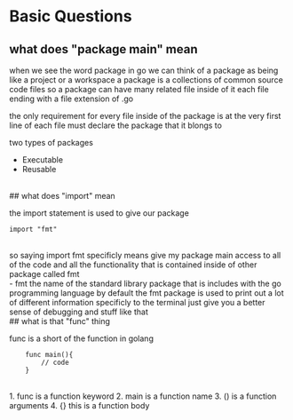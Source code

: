 # Basic Questions

## what does "package main" mean

when we see the word package in go
we can think of a package as being like a project
or a workspace
a package is a collections of common source code files
so a package can have many related file inside of it each
file ending with a file extension of .go

the only requirement for every file inside of the package
is at the very first line of each file must declare the package that it blongs to

two types of packages

- Executable
- Reusable
  <br>
</br>
## what does "import" mean

the import statement is used to give our package
<br>

```
import "fmt"
```

<br>
so saying import fmt specificly means give my package main access to all of the code and all the functionality that is contained inside of other package called fmt

<br>
- fmt the name of the standard library package that is includes with the go programming language by default the fmt package is used to print out a lot of different information specificly to the terminal
  just give you a better sense of debugging and stuff like that
<br>
## what is that "func" thing

func is a short of the function in golang

```
    func main(){
        // code
    }
```

<br>
1. func is a function keyword
2. main is a function name
3. () is a function arguments
4. {} this is a function body
